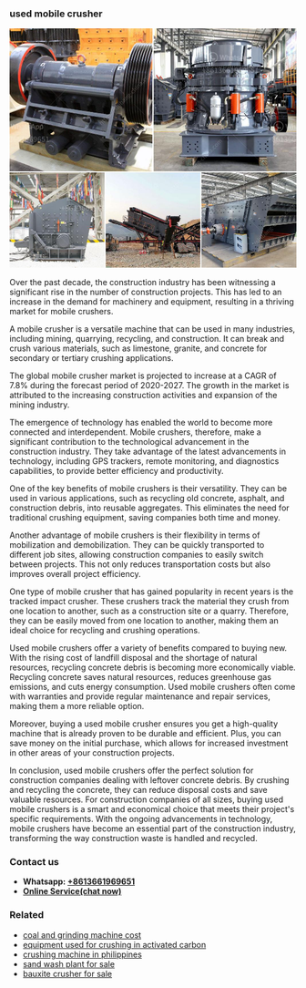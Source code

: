 <h3>used mobile crusher</h3><img src='1704791137.jpg' alt=''><p>Over the past decade, the construction industry has been witnessing a significant rise in the number of construction projects. This has led to an increase in the demand for machinery and equipment, resulting in a thriving market for mobile crushers.</p><p>A mobile crusher is a versatile machine that can be used in many industries, including mining, quarrying, recycling, and construction. It can break and crush various materials, such as limestone, granite, and concrete for secondary or tertiary crushing applications.</p><p>The global mobile crusher market is projected to increase at a CAGR of 7.8% during the forecast period of 2020-2027. The growth in the market is attributed to the increasing construction activities and expansion of the mining industry.</p><p>The emergence of technology has enabled the world to become more connected and interdependent. Mobile crushers, therefore, make a significant contribution to the technological advancement in the construction industry. They take advantage of the latest advancements in technology, including GPS trackers, remote monitoring, and diagnostics capabilities, to provide better efficiency and productivity.</p><p>One of the key benefits of mobile crushers is their versatility. They can be used in various applications, such as recycling old concrete, asphalt, and construction debris, into reusable aggregates. This eliminates the need for traditional crushing equipment, saving companies both time and money.</p><p>Another advantage of mobile crushers is their flexibility in terms of mobilization and demobilization. They can be quickly transported to different job sites, allowing construction companies to easily switch between projects. This not only reduces transportation costs but also improves overall project efficiency.</p><p>One type of mobile crusher that has gained popularity in recent years is the tracked impact crusher. These crushers track the material they crush from one location to another, such as a construction site or a quarry. Therefore, they can be easily moved from one location to another, making them an ideal choice for recycling and crushing operations.</p><p>Used mobile crushers offer a variety of benefits compared to buying new. With the rising cost of landfill disposal and the shortage of natural resources, recycling concrete debris is becoming more economically viable. Recycling concrete saves natural resources, reduces greenhouse gas emissions, and cuts energy consumption. Used mobile crushers often come with warranties and provide regular maintenance and repair services, making them a more reliable option.</p><p>Moreover, buying a used mobile crusher ensures you get a high-quality machine that is already proven to be durable and efficient. Plus, you can save money on the initial purchase, which allows for increased investment in other areas of your construction projects.</p><p>In conclusion, used mobile crushers offer the perfect solution for construction companies dealing with leftover concrete debris. By crushing and recycling the concrete, they can reduce disposal costs and save valuable resources. For construction companies of all sizes, buying used mobile crushers is a smart and economical choice that meets their project's specific requirements. With the ongoing advancements in technology, mobile crushers have become an essential part of the construction industry, transforming the way construction waste is handled and recycled.</p><h3>Contact us</h3><ul><li><strong>Whatsapp:&nbsp;<a href="https://wa.me/8613661969651">+8613661969651</a></strong></li><li><a href="https://swt.shibang-china.com/?git&amp;zhl&amp;used mobile crusher"><strong>Online Service(chat now)</strong></a></li></ul><h3>Related</h3><ul><li><a href='coal and grinding machine cost.md'>coal and grinding machine cost</a></li><li><a href='equipment used for crushing in activated carbon.md'>equipment used for crushing in activated carbon</a></li><li><a href='crushing machine in philippines.md'>crushing machine in philippines</a></li><li><a href='sand wash plant for sale.md'>sand wash plant for sale</a></li><li><a href='bauxite crusher for sale.md'>bauxite crusher for sale</a></li></ul>